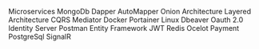 Microservices
MongoDb
Dapper
AutoMapper
Onion Architecture
Layered Architecture
CQRS
Mediator
Docker
Portainer
Linux
Dbeaver
Oauth 2.0
Identity Server
Postman
Entity Framework
JWT
Redis
Ocelot
Payment
PostgreSql
SignalR
